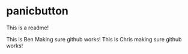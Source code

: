# panicbutton

This is a readme!

This is Ben Making sure github works!
This is Chris making sure github works!
